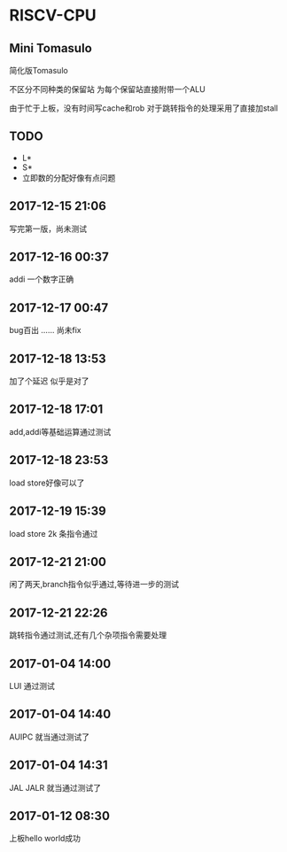 # RISCV-CPU

## Mini Tomasulo

简化版Tomasulo

不区分不同种类的保留站
为每个保留站直接附带一个ALU


由于忙于上板，没有时间写cache和rob
对于跳转指令的处理采用了直接加stall


## TODO

 - L*
 - S*
 - 立即数的分配好像有点问题
 
## 2017-12-15 21:06
写完第一版，尚未测试

## 2017-12-16 00:37
addi 一个数字正确

## 2017-12-17 00:47
bug百出 …… 尚未fix

## 2017-12-18 13:53
加了个延迟 似乎是对了

## 2017-12-18 17:01
add,addi等基础运算通过测试

## 2017-12-18 23:53
load store好像可以了

## 2017-12-19 15:39
load store 2k 条指令通过

## 2017-12-21 21:00
闲了两天,branch指令似乎通过,等待进一步的测试

## 2017-12-21 22:26
跳转指令通过测试,还有几个杂项指令需要处理

## 2017-01-04 14:00
LUI 通过测试

## 2017-01-04 14:40
AUIPC 就当通过测试了

## 2017-01-04 14:31
JAL JALR 就当通过测试了


## 2017-01-12 08:30
上板hello world成功


